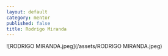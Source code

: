 ```yaml
---
layout: default
category: mentor
published: false
title: Rodrigo Miranda
---
```


![RODRIGO MIRANDA.jpeg](/assets/RODRIGO MIRANDA.jpeg)
